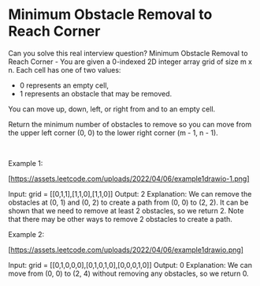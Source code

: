 # Minimum Obstacle Removal to Reach Corner

Can you solve this real interview question? Minimum Obstacle Removal to Reach Corner - You are given a 0-indexed 2D integer array grid of size m x n. Each cell has one of two values:

 * 0 represents an empty cell,
 * 1 represents an obstacle that may be removed.

You can move up, down, left, or right from and to an empty cell.

Return the minimum number of obstacles to remove so you can move from the upper left corner (0, 0) to the lower right corner (m - 1, n - 1).

 

Example 1:

[https://assets.leetcode.com/uploads/2022/04/06/example1drawio-1.png]


Input: grid = [[0,1,1],[1,1,0],[1,1,0]]
Output: 2
Explanation: We can remove the obstacles at (0, 1) and (0, 2) to create a path from (0, 0) to (2, 2).
It can be shown that we need to remove at least 2 obstacles, so we return 2.
Note that there may be other ways to remove 2 obstacles to create a path.


Example 2:

[https://assets.leetcode.com/uploads/2022/04/06/example1drawio.png]


Input: grid = [[0,1,0,0,0],[0,1,0,1,0],[0,0,0,1,0]]
Output: 0
Explanation: We can move from (0, 0) to (2, 4) without removing any obstacles, so we return 0.